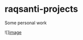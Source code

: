 # raqsanti-projects
Some personal work

![][image](https://github.com/RaquelSantiago/raqsanti-projects/assets/83476420/d68f797d-f26a-48ab-a5ec-f2d58443dc9e)
